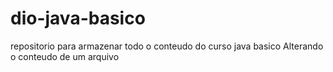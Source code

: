 # dio-java-basico
repositorio para armazenar todo o conteudo do curso java basico
Alterando o conteudo de um arquivo
